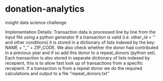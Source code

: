 # donation-analytics
insight data science challenge 

Implementation Details:
Transaction data is processed line by line from the input file using a python generator
If a transaction is valid (i.e. other_id = '' and other conditions) it is stored in a dictionary of lists indexed by the key: NAME + "_" + ZIP_CODE.
We also check whether the donor had contributed in a previous year and if so add this donor to a repeat_donors (python set).
Each transaction is also stored in separate dictionary of lists indexed by recepient, this is to allow fast look up of transactions
from a specific recepient.
If a transaction is from a repeat donor we do the required calculations and output to a file "repeat_donors.txt"
